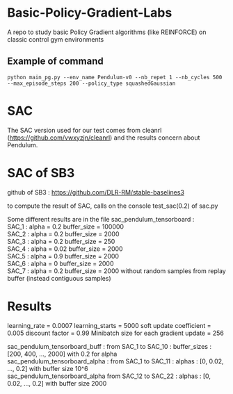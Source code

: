 # Basic-Policy-Gradient-Labs

A repo to study basic Policy Gradient algorithms (like REINFORCE) on classic control gym environments

## Example of command

```
python main_pg.py --env_name Pendulum-v0 --nb_repet 1 --nb_cycles 500 --max_episode_steps 200 --policy_type squashedGaussian
```

# SAC 

The SAC version used for our test comes from cleanrl (https://github.com/vwxyzjn/cleanrl) and the results concern about Pendulum.

# SAC of SB3

github of SB3 : https://github.com/DLR-RM/stable-baselines3

to compute the result of SAC, calls on the console test_sac(0.2) of sac.py

Some different results are in the file sac_pendulum_tensorboard :  
SAC_1 : alpha = 0.2 buffer_size = 100000   
SAC_2 : alpha = 0.2 buffer_size = 2000   
SAC_3 : alpha = 0.2 buffer_size = 250   
SAC_4 : alpha = 0.02 buffer_size = 2000    
SAC_5 : alpha = 0.9 buffer_size = 2000  
SAC_6 : alpha = 0  buffer_size = 2000  
SAC_7 : alpha = 0.2  buffer_size = 2000 without random samples from replay buffer (instead contiguous samples)  

# Results

learning_rate = 0.0007
learning_starts = 5000
soft update coefficient = 0.005
discount factor = 0.99
Minibatch size for each gradient update = 256

sac_pendulum_tensorboard_buff : from SAC_1 to SAC_10 : buffer_sizes : [200, 400, ..., 2000] with 0.2 for alpha  
sac_pendulum_tensorboard_alpha : from SAC_1 to SAC_11 : alphas : [0, 0.02, ..., 0.2] with buffer size 10^6  
sac_pendulum_tensorboard_alpha   from SAC_12 to SAC_22 : alphas : [0, 0.02, ..., 0.2] with buffer size 2000 
